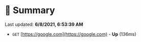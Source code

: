 # 📖 Summary
Last updated: **6/8/2021, 6:53:39 AM**

- `GET` [https://google.com](https://google.com) - **Up** (136ms)
